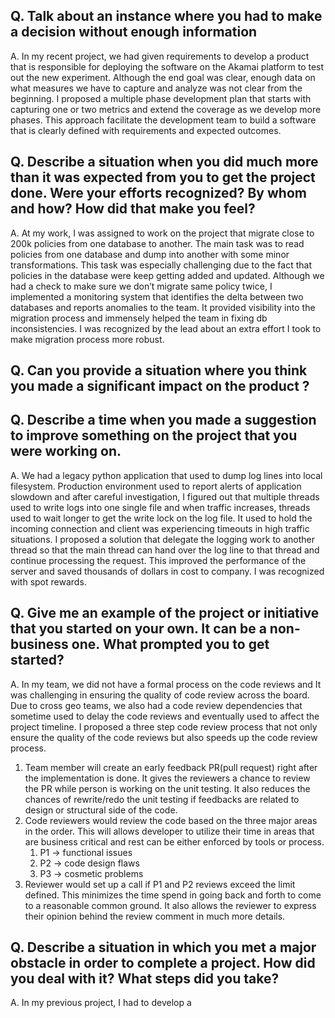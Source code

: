## Q. Talk about an instance where you had to make a decision without enough information

A. In my recent project, we had given requirements to develop a product that is responsible for deploying the software on the Akamai platform to test out the new experiment. Although the end goal was clear, enough data on what measures we have to capture and analyze was not clear from the beginning. I proposed a multiple phase development plan that starts with capturing one or two metrics and extend the coverage as we develop more phases. This approach facilitate the development team to build a software that is clearly defined with requirements and expected outcomes.

## Q. Describe a situation when you did much more than it was expected from you to get the project done. Were your efforts recognized? By whom and how? How did that make you feel?

A. At my work, I was assigned to work on the project that migrate close to 200k policies from one database to another. The main task was to read policies from one database and dump into another with some minor transformations. This task was especially challenging due to the fact that policies in the database were keep getting added and updated. Although we had a check to make sure we don’t migrate same policy twice, I implemented a monitoring system that identifies the delta between two databases and reports anomalies to the team. It provided visibility into the migration process and immensely helped the team in fixing db inconsistencies. I was recognized by the lead about an extra effort I took to make migration process more robust.

## Q. Can you provide a situation where you think you made a significant impact on the product ?

## Q. Describe a time when you made a suggestion to improve something on the project that you were working on.

A. We had a legacy python application that used to dump log lines into local filesystem. Production environment used to report alerts of application slowdown and after careful investigation, I figured out that multiple threads used to write logs into one single file and when traffic increases, threads used to wait longer to get the write lock on the log file. It used to hold the incoming connection and client was experiencing timeouts in high traffic situations. I proposed a solution that delegate the logging work to another thread so that the main thread can hand over the log line to that thread and continue processing the request. This improved the performance of the server and saved thousands of dollars in cost to company. I was recognized with spot rewards.

## Q. Give me an example of the project or initiative that you started on your own. It can be a non-business one. What prompted you to get started?

A. In my team, we did not have a formal process on the code reviews and It was challenging in ensuring the quality of code review across the board. Due to cross geo teams, we also had a code review dependencies that sometime used to delay the code reviews and eventually used to affect the project timeline. I proposed a three step code review process that not only ensure the quality of the code reviews but also speeds up the code review process.

1. Team member will create an early feedback PR(pull request) right after the implementation is done. It gives the reviewers a chance to review the PR while person is working on the unit testing. It also reduces the chances of rewrite/redo the unit testing if feedbacks are related to design or structural side of the code.
2. Code reviewers would review the code based on the three major areas in the order. This will allows developer to utilize their time in areas that are business critical and rest can be either enforced by tools or process.
   1. P1 -> functional issues
   2. P2 -> code design flaws
   3. P3 -> cosmetic problems
3. Reviewer would set up a call if P1 and P2 reviews exceed the limit defined. This minimizes the time spend in going back and forth to come to a reasonable common ground. It also allows the reviewer to express their opinion behind the review comment in much more details.

## Q. Describe a situation in which you met a major obstacle in order to complete a project. How did you deal with it? What steps did you take?

A. In my previous project, I had to develop a

